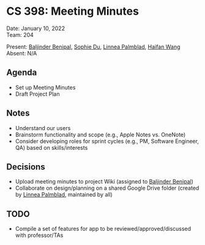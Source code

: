 # CS 398: Meeting Minutes
Date: January 10, 2022  
Team: 204

Present: [Baljinder Benipal](https://git.uwaterloo.ca/bs2benip), [Sophie Du](https://git.uwaterloo.ca/t25du), [Linnea Palmblad](https://git.uwaterloo.ca/lpalmbla), [Haifan Wang](https://git.uwaterloo.ca/h769wang)  
Absent: N/A

## Agenda
- Set up Meeting Minutes
- Draft Project Plan

## Notes
- Understand our users
- Brainstorm functionality and scope (e.g., Apple Notes vs. OneNote)
- Consider developing roles for sprint cycles (e.g., PM, Software Engineer, QA) based on skills/interests

## Decisions
- Upload meeting minutes to project Wiki (assigned to [Baljinder Benipal](https://git.uwaterloo.ca/bs2benip))
- Collaborate on design/planning on a shared Google Drive folder (created by [Linnea Palmblad](https://git.uwaterloo.ca/lpalmbla), maintained by all)

## TODO
- Compile a set of features for app to be reviewed/approved/discussed with professor/TAs